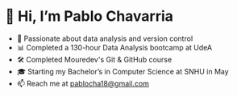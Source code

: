 # 👋 Hi, I’m Pablo Chavarria 
- 👀 Passionate about data analysis and version control
- 📊 Completed a 130-hour Data Analysis bootcamp at UdeA
- 🛠️ Completed Mouredev's Git & GitHub course
- 🎓 Starting my Bachelor’s in Computer Science at SNHU in May
- 📫 Reach me at pablocha18@gmail.com

<!---
PabloChM/PabloChM is a ✨ special ✨ repository because its `README.md` (this file) appears on your GitHub profile.
You can click the Preview link to take a look at your changes.
--->
